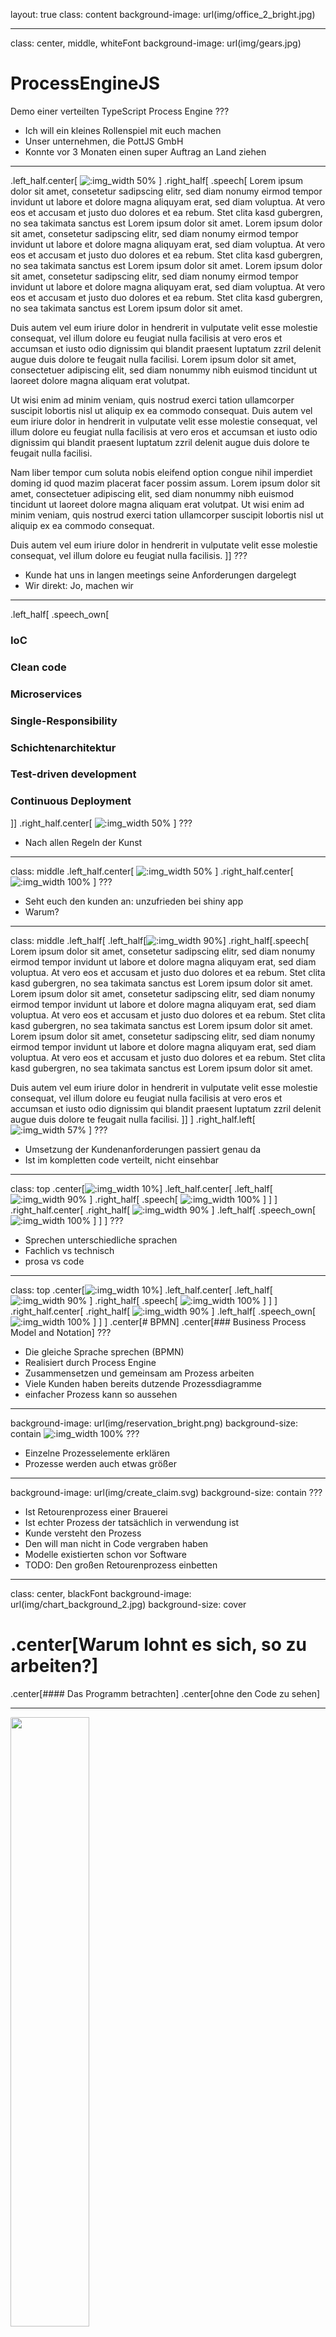 layout: true
class: content
background-image: url(img/office_2_bright.jpg)


---


class: center, middle, whiteFont
background-image: url(img/gears.jpg)

# ProcessEngineJS
Demo einer verteilten TypeScript Process Engine
???
- Ich will ein kleines Rollenspiel mit euch machen
- Unser unternehmen, die PottJS GmbH
- Konnte vor 3 Monaten einen super Auftrag an Land ziehen


---

.left_half.center[
![:img_width 50%](img/client.svg)
]
.right_half[
.speech[
Lorem ipsum dolor sit amet, consetetur sadipscing elitr, sed diam nonumy eirmod tempor invidunt ut labore et dolore magna aliquyam erat, sed diam voluptua. At vero eos et accusam et justo duo dolores et ea rebum. Stet clita kasd gubergren, no sea takimata sanctus est Lorem ipsum dolor sit amet. Lorem ipsum dolor sit amet, consetetur sadipscing elitr, sed diam nonumy eirmod tempor invidunt ut labore et dolore magna aliquyam erat, sed diam voluptua. At vero eos et accusam et justo duo dolores et ea rebum. Stet clita kasd gubergren, no sea takimata sanctus est Lorem ipsum dolor sit amet. Lorem ipsum dolor sit amet, consetetur sadipscing elitr, sed diam nonumy eirmod tempor invidunt ut labore et dolore magna aliquyam erat, sed diam voluptua. At vero eos et accusam et justo duo dolores et ea rebum. Stet clita kasd gubergren, no sea takimata sanctus est Lorem ipsum dolor sit amet.   

Duis autem vel eum iriure dolor in hendrerit in vulputate velit esse molestie consequat, vel illum dolore eu feugiat nulla facilisis at vero eros et accumsan et iusto odio dignissim qui blandit praesent luptatum zzril delenit augue duis dolore te feugait nulla facilisi. Lorem ipsum dolor sit amet, consectetuer adipiscing elit, sed diam nonummy nibh euismod tincidunt ut laoreet dolore magna aliquam erat volutpat.   

Ut wisi enim ad minim veniam, quis nostrud exerci tation ullamcorper suscipit lobortis nisl ut aliquip ex ea commodo consequat. Duis autem vel eum iriure dolor in hendrerit in vulputate velit esse molestie consequat, vel illum dolore eu feugiat nulla facilisis at vero eros et accumsan et iusto odio dignissim qui blandit praesent luptatum zzril delenit augue duis dolore te feugait nulla facilisi.   

Nam liber tempor cum soluta nobis eleifend option congue nihil imperdiet doming id quod mazim placerat facer possim assum. Lorem ipsum dolor sit amet, consectetuer adipiscing elit, sed diam nonummy nibh euismod tincidunt ut laoreet dolore magna aliquam erat volutpat. Ut wisi enim ad minim veniam, quis nostrud exerci tation ullamcorper suscipit lobortis nisl ut aliquip ex ea commodo consequat.   

Duis autem vel eum iriure dolor in hendrerit in vulputate velit esse molestie consequat, vel illum dolore eu feugiat nulla facilisis.
]]
???
- Kunde hat uns in langen meetings seine Anforderungen dargelegt
- Wir direkt: Jo, machen wir


---

.left_half[
.speech_own[
### IoC
### Clean code
### Microservices
### Single-Responsibility
### Schichtenarchitektur
### Test-driven development
### Continuous Deployment
]]
.right_half.center[
![:img_width 50%](img/developer.svg)
]
???
- Nach allen Regeln der Kunst


---


class: middle
.left_half.center[
![:img_width 50%](img/client_unhappy.svg)
]
.right_half.center[
![:img_width 100%](img/shiny_app.svg)
]
???
- Seht euch den kunden an: unzufrieden bei shiny app
- Warum?


---


class: middle
.left_half[
.left_half[![:img_width 90%](img/client_unhappy.svg)]
.right_half[.speech[
Lorem ipsum dolor sit amet, consetetur sadipscing elitr, sed diam nonumy eirmod tempor invidunt ut labore et dolore magna aliquyam erat, sed diam voluptua. At vero eos et accusam et justo duo dolores et ea rebum. Stet clita kasd gubergren, no sea takimata sanctus est Lorem ipsum dolor sit amet. Lorem ipsum dolor sit amet, consetetur sadipscing elitr, sed diam nonumy eirmod tempor invidunt ut labore et dolore magna aliquyam erat, sed diam voluptua. At vero eos et accusam et justo duo dolores et ea rebum. Stet clita kasd gubergren, no sea takimata sanctus est Lorem ipsum dolor sit amet. Lorem ipsum dolor sit amet, consetetur sadipscing elitr, sed diam nonumy eirmod tempor invidunt ut labore et dolore magna aliquyam erat, sed diam voluptua. At vero eos et accusam et justo duo dolores et ea rebum. Stet clita kasd gubergren, no sea takimata sanctus est Lorem ipsum dolor sit amet.   

Duis autem vel eum iriure dolor in hendrerit in vulputate velit esse molestie consequat, vel illum dolore eu feugiat nulla facilisis at vero eros et accumsan et iusto odio dignissim qui blandit praesent luptatum zzril delenit augue duis dolore te feugait nulla facilisi.
]]
]
.right_half.left[
![:img_width 57%](img/bad_placement.svg)
]
???
- Umsetzung der Kundenanforderungen passiert genau da
- Ist im kompletten code verteilt, nicht einsehbar


---


class: top
.center[![:img_width 10%](img/conflict.svg)]
.left_half.center[
.left_half[
![:img_width 90%](img/client_unhappy.svg)
]
.right_half[
.speech[
![:img_width 100%](img/documents.svg)
]
]
]
.right_half.center[
.right_half[
![:img_width 90%](img/developer.svg)
]
.left_half[
.speech_own[
![:img_width 100%](img/toolbox_bright.svg)
]
]
]
???
- Sprechen unterschiedliche sprachen
- Fachlich vs technisch
- prosa vs code


---


class: top
.center[![:img_width 10%](img/no_conflict.svg)]
.left_half.center[
.left_half[
![:img_width 90%](img/client.svg)
]
.right_half[
.speech[
![:img_width 100%](img/process_bright.svg)
]
]
]
.right_half.center[
.right_half[
![:img_width 90%](img/developer.svg)
]
.left_half[
.speech_own[
![:img_width 100%](img/process_bright.svg)
]
]
]
.center[# BPMN]
.center[### Business Process Model and Notation]
???
- Die gleiche Sprache sprechen (BPMN)
- Realisiert durch Process Engine
- Zusammensetzen und gemeinsam am Prozess arbeiten
- Viele Kunden haben bereits dutzende Prozessdiagramme
- einfacher Prozess kann so aussehen


---


background-image: url(img/reservation_bright.png)
background-size: contain
![:img_width 100%](img/process_2.svg)
???
- Einzelne Prozesselemente erklären
- Prozesse werden auch etwas größer


---


background-image: url(img/create_claim.svg)
background-size: contain
???
- Ist Retourenprozess einer Brauerei
- Ist echter Prozess der tatsächlich in verwendung ist
- Kunde versteht den Prozess
- Den will man nicht in Code vergraben haben
- Modelle existierten schon vor Software
- TODO: Den großen Retourenprozess einbetten


---


class: center, blackFont
background-image: url(img/chart_background_2.jpg)
background-size: cover
# .center[Warum lohnt es sich, so zu arbeiten?]
<div class="overhead_part">
.center[#### Das Programm betrachten]
.center[ohne den Code zu sehen]
<hr>
<img src="img/see.jpg", style="width: 50%; border-radius: 2px"/>
</div>


---


class: center, blackFont
background-image: url(img/chart_background_2.jpg)
background-size: cover
# .center[Warum lohnt es sich, so zu arbeiten?]
<div class="overhead_part">
.center[#### Das Programm verstehen]
.center[ohne Quelltext zu durchsuchen]
<hr>
<img src="img/grasp.jpg", style="width: 50%; border-radius: 2px"/>
</div>


---



class: center, blackFont
background-image: url(img/reservation_bright_2.png)
background-size: contain
# .center[Warum lohnt es sich, so zu arbeiten?]

<hr class="margin_bottom_lg"/>
<hr class="margin_bottom_lg"/>
#### .center[Die fachliche Implementierung ist nicht im Code vergraben!]
<hr class="margin_bottom_lg"/>
#### .center[Das Modell ist Doku und Bestandteil zugleich!]
???
- fachliche Implementierung nicht im Code vergraben
- "Überlegt mal, Das Modell ist Doku und Bestandteil zu gleich, kann auch mit nicht-nerds besproche werden"


---


background-image: url(img/reservation.png)
background-size: contain
???
- Prozess einmal genau durchgehen


---


class: middle, blackFont
background-image: url(img/collaborate_bright.jpg)
## Die ProcessEngineJS
Auf TypeScript basierendes Framework zum Erstellen eigener, verteilter ProcessEngines!
- Typescript
- Node/Browser
- IoC
- Micro Services
- Schichtenarchitektur

***

Vorteile gegenüber anderen ProcessEngines:
- Basiert auf JavaScript
- Erstellen eigener Services und Entities
- Anbinden externer Services und Schnittstellen
- Deployen auf verschiedenen Plattformen
- Verteilte Ausführung
- Selbst entwickelt -> für die eigenen Bedürfnisse angepasst


---


class: center, middle, blackFont
background-image: url(img/collaborate_bright.jpg)
## Eine ProcessEngine verbindet die Vorteile beider Welten
eine direkte Einbindung der fachlichen Prozesse

basierend auf der technischen Umsetzung eines modernen Stacks
???
- Code kann in sauberem Stack geschrieben werden, und der Prozess direkt integriert werden


---


class: center, middle, blackFont
background-image: url(img/collaborate_bright.jpg)
# Vielen Dank an

.left_half.center[
## QUANTUSflow Software GmbH
]

.right_half.center[
## Huf Secure Mobile GmbH
]
???
- Code kann in sauberem Stack geschrieben werden, und der Prozess direkt integriert werden
